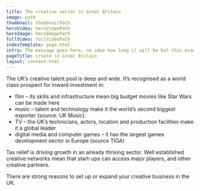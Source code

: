 ```yaml
---
title: The creative sector in Great Britain
image: path
thumbnail: thumbnailPath
heroVideo: heroVideoPath
heroImage: heroImagePath
fullVideo: fullVideoPath
indexTemplate: page.html
intro: The message goes here, no idea how long it will be but this example copy is 18 words.
pageTitle: Create in Great Britain
layout: content.html
---
```

 
The UK’s creative talent pool is deep and wide. It’s recognised as a world class prospect for inward investment in:
*	film – its skills and infrastructure mean big budget movies like Star Wars can be made here 
*	music – talent and technology make it the world’s second biggest exporter (source: UK Music).
*	TV – the UK’s technicians, actors, location and production facilities make it a global leader
*	digital media and computer games – it has the largest games development sector in Europe (source TIGA)

Tax relief is driving growth in an already thriving sector. Well established creative networks mean that start-ups can access major players, and other creative partners.

There are strong reasons to set up or expand your creative business in the UK.    